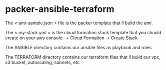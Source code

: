 # packer-ansible-terraform

The  < ami-sample.json > file is  the packer template that ll build the ami.

The < my-stack.yml > is the cloud formation stack template that you should create on your aws console:
-> Cloud Formation -> Create Stack

The  ANSIBLE directory contains our ansible files as playbook and roles

The TERRAFORM directory contains our terraform files that ll build our vpc, s3 bucket, autoscaling, subnets, etc
